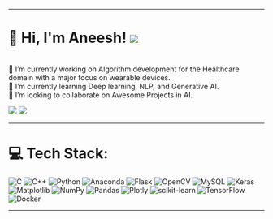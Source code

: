 
---
# 👋 Hi, I'm Aneesh! [![](https://visitcount.itsvg.in/api?id=aneeshgadhwal&icon=0&color=0)](https://visitcount.itsvg.in)
<br> 🔭 I’m currently working on Algorithm development for the Healthcare domain with a major focus on wearable devices.
<br> 🌱 I’m currently learning Deep learning, NLP, and Generative AI.
<br> 👯 I’m looking to collaborate on Awesome Projects in AI.

![](https://github-readme-stats.vercel.app/api?username=aneeshgadhwal&theme=flag-india&hide_border=false&include_all_commits=false&count_private=true&card_width=200)
![](https://github-readme-streak-stats.herokuapp.com/?user=aneeshgadhwal&theme=flag-india&hide_border=false&card_width=200)<br/>

<!--## 🌐 Socials:
[![Medium](https://img.shields.io/badge/Medium-12100E?logo=medium&logoColor=white)](https://medium.com/@aneeshakg1998) 
-->
---
# 💻 Tech Stack:
![C](https://img.shields.io/badge/c-%2300599C.svg?style=for-the-badge&logo=c&logoColor=white) ![C++](https://img.shields.io/badge/c++-%2300599C.svg?style=for-the-badge&logo=c%2B%2B&logoColor=white) ![Python](https://img.shields.io/badge/python-3670A0?style=for-the-badge&logo=python&logoColor=ffdd54) ![Anaconda](https://img.shields.io/badge/Anaconda-%2344A833.svg?style=for-the-badge&logo=anaconda&logoColor=white) ![Flask](https://img.shields.io/badge/flask-%23000.svg?style=for-the-badge&logo=flask&logoColor=white) ![OpenCV](https://img.shields.io/badge/opencv-%23white.svg?style=for-the-badge&logo=opencv&logoColor=white) ![MySQL](https://img.shields.io/badge/mysql-4479A1.svg?style=for-the-badge&logo=mysql&logoColor=white) ![Keras](https://img.shields.io/badge/Keras-%23D00000.svg?style=for-the-badge&logo=Keras&logoColor=white) ![Matplotlib](https://img.shields.io/badge/Matplotlib-%23ffffff.svg?style=for-the-badge&logo=Matplotlib&logoColor=black) ![NumPy](https://img.shields.io/badge/numpy-%23013243.svg?style=for-the-badge&logo=numpy&logoColor=white) ![Pandas](https://img.shields.io/badge/pandas-%23150458.svg?style=for-the-badge&logo=pandas&logoColor=white) ![Plotly](https://img.shields.io/badge/Plotly-%233F4F75.svg?style=for-the-badge&logo=plotly&logoColor=white) ![scikit-learn](https://img.shields.io/badge/scikit--learn-%23F7931E.svg?style=for-the-badge&logo=scikit-learn&logoColor=white) ![TensorFlow](https://img.shields.io/badge/TensorFlow-%23FF6F00.svg?style=for-the-badge&logo=TensorFlow&logoColor=white) ![Docker](https://img.shields.io/badge/docker-%230db7ed.svg?style=for-the-badge&logo=docker&logoColor=white)

<!--![](https://github-readme-stats.vercel.app/api/top-langs/?username=aneeshgadhwal&theme=flag-india&hide_border=false&include_all_commits=false&count_private=false&layout=compact)
-->
---


<!-- Proudly created with GPRM ( https://gprm.itsvg.in ) -->
<!--
**aneeshgadhwal/aneeshgadhwal** is a ✨ _special_ ✨ repository because its `README.md` (this file) appears on your GitHub profile.

Here are some ideas to get you started:

- 🔭 I’m currently working on ...
- 🌱 I’m currently learning ...
- 👯 I’m looking to collaborate on ...
- 🤔 I’m looking for help with ...
- 💬 Ask me about ...
- 📫 How to reach me: ...
- 😄 Pronouns: ...
- ⚡ Fun fact: ...
-->
